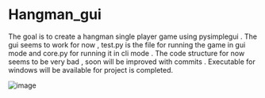 # Hangman_gui
The goal is to create a hangman single player game using pysimplegui .
The gui seems to work for now , test.py is the file for running the game in gui mode and core.py for running it in cli mode . The code structure for now seems to be very bad , soon will be improved with commits . Executable for windows will be available for project is completed.

![image](https://user-images.githubusercontent.com/85817312/211142725-626821bd-4918-4b7a-81f7-adbdcc3def88.png)
